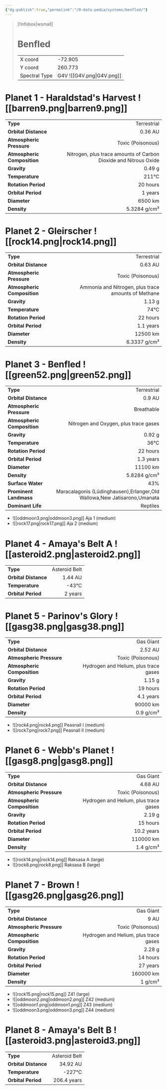 ```yaml
---
{"dg-publish":true,"permalink":"/9-data-pedia/systems/benfled/"}
---
```


> [!infobox|wsmall]
> # Benfled
> | | |
> | - | - |
> | X coord | -72.905 |
> | Y coord| 260.773 |
> | Spectral Type | G4V ![[G4V.png\|G4V.png]] |

# Planet 1 - Haraldstad's Harvest ![[barren9.png\|barren9.png]]
|                             |                           |
| --------------------------- | -------------------------:|
| **Type**                    |             Terrestrial |
| **Orbital Distance**        |   0.36 AU |
| **Atmospheric Pressure**    |       Toxic (Poisonous) |
| **Atmospheric Composition** |      Nitrogen, plus trace amounts of Carbon Dioxide and Nitrous Oxide |
| **Gravity**                 |        0.49 g |
| **Temperature**             |    211°C |
| **Rotation Period**         |  20 hours |
| **Orbital Period** | 1 years |
| **Diameter**                |      6500 km | 
| **Density**                 |    5.3284 g/cm³ |





# Planet 2 - Gleirscher ![[rock14.png\|rock14.png]]
|                             |                           |
| --------------------------- | -------------------------:|
| **Type**                    |             Terrestrial |
| **Orbital Distance**        |   0.63 AU |
| **Atmospheric Pressure**    |       Toxic (Poisonous) |
| **Atmospheric Composition** |      Ammonia and Nitrogen, plus trace amounts of Methane |
| **Gravity**                 |        1.13 g |
| **Temperature**             |    74°C |
| **Rotation Period**         |  22 hours |
| **Orbital Period** | 1.1 years |
| **Diameter**                |      12500 km | 
| **Density**                 |    6.3337 g/cm³ |





# Planet 3 - Benfled ![[green52.png\|green52.png]]
|                             |                           |
| --------------------------- | -------------------------:|
| **Type**                    |             Terrestrial |
| **Orbital Distance**        |   0.9 AU |
| **Atmospheric Pressure**    |       Breathable |
| **Atmospheric Composition** |      Nitrogen and Oxygen, plus trace gases |
| **Gravity**                 |        0.92 g |
| **Temperature**             |    36°C |
| **Rotation Period**         |  22 hours |
| **Orbital Period** | 1.3 years |
| **Diameter**                |      11100 km | 
| **Density**                 |    5.8284 g/cm³ |
| **Surface Water**           |           43% | 
| **Prominent Landmass**      |         Maracalagonis (Lüdinghausen),Erlanger,Old Wallowa,New Jatisarono,Umanata | 
| **Dominant Life**           |         Reptiles |



- ![[oddmoon3.png\|oddmoon3.png]] Aja 1 (medium)
- ![[rock17.png\|rock17.png]] Aja 2 (medium)


# Planet 4 - Amaya's Belt A ![[asteroid2.png\|asteroid2.png]]
|                             |                           |
| --------------------------- | -------------------------:|
| **Type**                    |             Asteroid Belt |
| **Orbital Distance**        |   1.44 AU |
| **Temperature**             |    -43°C |
| **Orbital Period** | 2 years |





# Planet 5 - Parinov's Glory ![[gasg38.png\|gasg38.png]]
|                             |                           |
| --------------------------- | -------------------------:|
| **Type**                    |             Gas Giant |
| **Orbital Distance**        |   2.52 AU |
| **Atmospheric Pressure**    |       Toxic (Poisonous) |
| **Atmospheric Composition** |      Hydrogen and Helium, plus trace gases |
| **Gravity**                 |        1.15 g |
| **Rotation Period**         |  19 hours |
| **Orbital Period** | 4.1 years |
| **Diameter**                |      90000 km | 
| **Density**                 |    0.9 g/cm³ |



- ![[rock4.png\|rock4.png]] Peasnall I (medium)
- ![[rock7.png\|rock7.png]] Peasnall II (medium)


# Planet 6 - Webb's Planet ![[gasg8.png\|gasg8.png]]
|                             |                           |
| --------------------------- | -------------------------:|
| **Type**                    |             Gas Giant |
| **Orbital Distance**        |   4.68 AU |
| **Atmospheric Pressure**    |       Toxic (Poisonous) |
| **Atmospheric Composition** |      Hydrogen and Helium, plus trace gases |
| **Gravity**                 |        2.19 g |
| **Rotation Period**         |  15 hours |
| **Orbital Period** | 10.2 years |
| **Diameter**                |      110000 km | 
| **Density**                 |    1.4 g/cm³ |



- ![[rock14.png\|rock14.png]] Raksasa A (large)
- ![[rock8.png\|rock8.png]] Raksasa B (large)


# Planet 7 - Brown ![[gasg26.png\|gasg26.png]]
|                             |                           |
| --------------------------- | -------------------------:|
| **Type**                    |             Gas Giant |
| **Orbital Distance**        |   9 AU |
| **Atmospheric Pressure**    |       Toxic (Poisonous) |
| **Atmospheric Composition** |      Hydrogen and Helium, plus trace gases |
| **Gravity**                 |        2.28 g |
| **Rotation Period**         |  14 hours |
| **Orbital Period** | 27 years |
| **Diameter**                |      160000 km | 
| **Density**                 |    1 g/cm³ |



- ![[rock15.png\|rock15.png]] Z41 (large)
- ![[oddmoon2.png\|oddmoon2.png]] Z42 (medium)
- ![[oddmoon1.png\|oddmoon1.png]] Z43 (medium)
- ![[oddmoon3.png\|oddmoon3.png]] Z44 (medium)


# Planet 8 - Amaya's Belt B ![[asteroid3.png\|asteroid3.png]]
|                             |                           |
| --------------------------- | -------------------------:|
| **Type**                    |             Asteroid Belt |
| **Orbital Distance**        |   34.92 AU |
| **Temperature**             |    -227°C |
| **Orbital Period** | 206.4 years |





